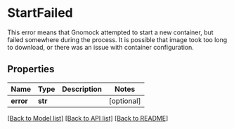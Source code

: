 # StartFailed

This error means that Gnomock attempted to start a new container, but failed somewhere during the process. It is possible that image took too long to download, or there was an issue with container configuration. 
## Properties
Name | Type | Description | Notes
------------ | ------------- | ------------- | -------------
**error** | **str** |  | [optional] 

[[Back to Model list]](../README.md#documentation-for-models) [[Back to API list]](../README.md#documentation-for-api-endpoints) [[Back to README]](../README.md)


